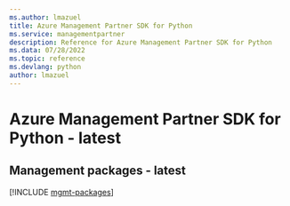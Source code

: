 ```yaml
---
ms.author: lmazuel
title: Azure Management Partner SDK for Python
ms.service: managementpartner
description: Reference for Azure Management Partner SDK for Python
ms.data: 07/28/2022
ms.topic: reference
ms.devlang: python
author: lmazuel
---
```

# Azure Management Partner SDK for Python - latest

## Management packages - latest
[!INCLUDE [mgmt-packages](management-partner-mgmt-index.md)]